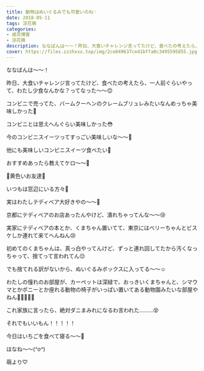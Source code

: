 ```yaml
---
title: 動物はぬいぐるみでも可愛いのね♡
date: 2018-05-11
tags: 涼花萌
categories: 
- 成员博客
- 涼花萌
description: ななばんは〜〜！昨日、大食いチャレンジ言ってたけど、食べたの考えたら、一人前ぐらいやって、わたし少食なんかな？ってなった〜〜😊コンビニで売ってた、バームクーヘ...
cover: https://files.zzzhxxx.top/img/2ce849637ce41bffa0c3495595855.jpg 
---
```







ななばんは〜〜！





昨日、大食いチャレンジ言ってたけど、食べたの考えたら、一人前ぐらいやって、わたし少食なんかな？ってなった〜〜😊







コンビニで売ってた、バームクーヘンのクレームブリュレみたいなんめっちゃ美味しかった💓





コンビニとは思えへんぐらい美味しかった😳







今のコンビニスイーツってすっごい美味しいな〜〜💓







他にも美味しいコンビニスイーツ食べたい🍰




おすすめあったら教えてケロ〜〜🐸











💛黄色いお友達💛








いつもは窓辺にいる方々💛












実はわたしテディベア大好きやの〜〜🐻








京都にテディベアのお店あったんやけど、潰れちゃってんな〜〜😢







実家にテディベアの本とか、くまちゃん置いてて、東京にはベリーちゃんとビスケしか連れて来てへんねん😢





初めてのくまちゃんは、真っ白やってんけど、ずっと連れ回してたから汚くなっちゃって、捨てって言われてん😔






でも捨てれる訳がないから、ぬいぐるみボックスに入ってる〜〜☺️












わたしの憧れのお部屋が、カーペットは深緑で、おっきいくまちゃんと、シマウマとかポニーとか座れる動物の椅子がいっぱい置いてある動物園みたいな部屋やねん🐄🐅🐐🐎🐘






これ家族に言ったら、絶対ダニまみれになるわ言われた………😵








それでもいいもん！！！！！
















今日はいちごを食べて寝る〜〜🍓







ほなね〜〜(*^o^*)






萌より♡


